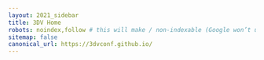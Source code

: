 ```yaml
---
layout: 2021_sidebar
title: 3DV Home
robots: noindex,follow # this will make / non-indexable (Google won’t use it as the canonical for other years), but users will still get redirected.
sitemap: false
canonical_url: https://3dvconf.github.io/
---
```

